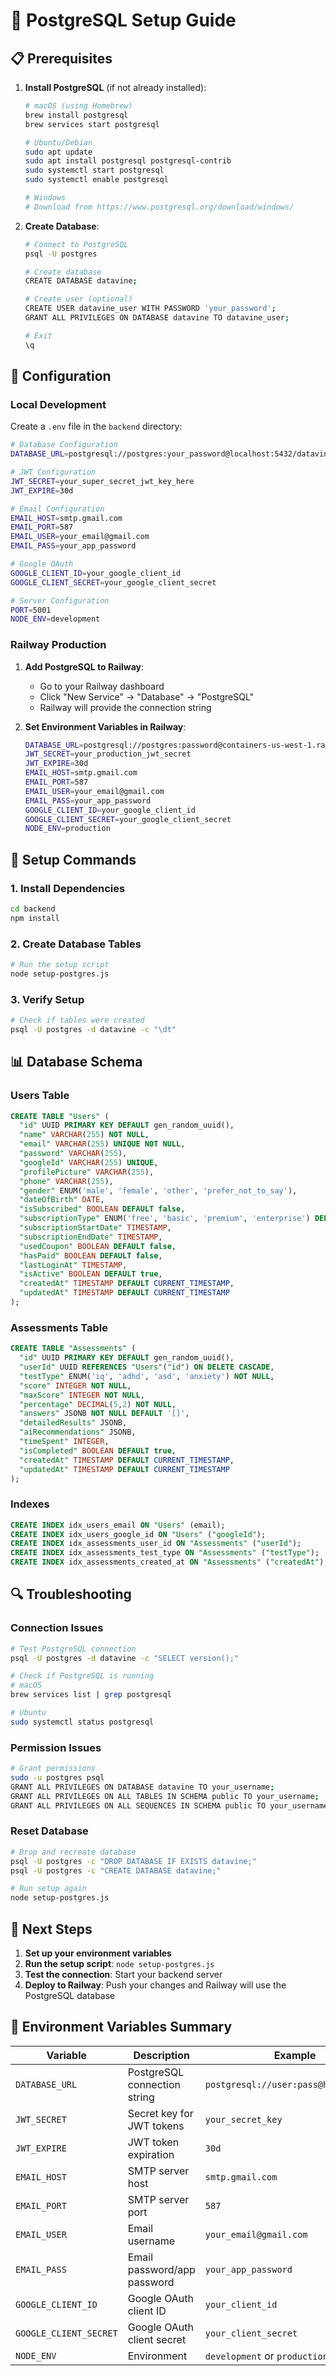 # 🐘 PostgreSQL Setup Guide

## 📋 **Prerequisites**

1. **Install PostgreSQL** (if not already installed):
   ```bash
   # macOS (using Homebrew)
   brew install postgresql
   brew services start postgresql
   
   # Ubuntu/Debian
   sudo apt update
   sudo apt install postgresql postgresql-contrib
   sudo systemctl start postgresql
   sudo systemctl enable postgresql
   
   # Windows
   # Download from https://www.postgresql.org/download/windows/
   ```

2. **Create Database**:
   ```bash
   # Connect to PostgreSQL
   psql -U postgres
   
   # Create database
   CREATE DATABASE datavine;
   
   # Create user (optional)
   CREATE USER datavine_user WITH PASSWORD 'your_password';
   GRANT ALL PRIVILEGES ON DATABASE datavine TO datavine_user;
   
   # Exit
   \q
   ```

## 🔧 **Configuration**

### **Local Development**

Create a `.env` file in the `backend` directory:

```bash
# Database Configuration
DATABASE_URL=postgresql://postgres:your_password@localhost:5432/datavine

# JWT Configuration
JWT_SECRET=your_super_secret_jwt_key_here
JWT_EXPIRE=30d

# Email Configuration
EMAIL_HOST=smtp.gmail.com
EMAIL_PORT=587
EMAIL_USER=your_email@gmail.com
EMAIL_PASS=your_app_password

# Google OAuth
GOOGLE_CLIENT_ID=your_google_client_id
GOOGLE_CLIENT_SECRET=your_google_client_secret

# Server Configuration
PORT=5001
NODE_ENV=development
```

### **Railway Production**

1. **Add PostgreSQL to Railway**:
   - Go to your Railway dashboard
   - Click "New Service" → "Database" → "PostgreSQL"
   - Railway will provide the connection string

2. **Set Environment Variables in Railway**:
   ```bash
   DATABASE_URL=postgresql://postgres:password@containers-us-west-1.railway.app:5432/railway
   JWT_SECRET=your_production_jwt_secret
   JWT_EXPIRE=30d
   EMAIL_HOST=smtp.gmail.com
   EMAIL_PORT=587
   EMAIL_USER=your_email@gmail.com
   EMAIL_PASS=your_app_password
   GOOGLE_CLIENT_ID=your_google_client_id
   GOOGLE_CLIENT_SECRET=your_google_client_secret
   NODE_ENV=production
   ```

## 🚀 **Setup Commands**

### **1. Install Dependencies**
```bash
cd backend
npm install
```

### **2. Create Database Tables**
```bash
# Run the setup script
node setup-postgres.js
```

### **3. Verify Setup**
```bash
# Check if tables were created
psql -U postgres -d datavine -c "\dt"
```

## 📊 **Database Schema**

### **Users Table**
```sql
CREATE TABLE "Users" (
  "id" UUID PRIMARY KEY DEFAULT gen_random_uuid(),
  "name" VARCHAR(255) NOT NULL,
  "email" VARCHAR(255) UNIQUE NOT NULL,
  "password" VARCHAR(255),
  "googleId" VARCHAR(255) UNIQUE,
  "profilePicture" VARCHAR(255),
  "phone" VARCHAR(255),
  "gender" ENUM('male', 'female', 'other', 'prefer_not_to_say'),
  "dateOfBirth" DATE,
  "isSubscribed" BOOLEAN DEFAULT false,
  "subscriptionType" ENUM('free', 'basic', 'premium', 'enterprise') DEFAULT 'free',
  "subscriptionStartDate" TIMESTAMP,
  "subscriptionEndDate" TIMESTAMP,
  "usedCoupon" BOOLEAN DEFAULT false,
  "hasPaid" BOOLEAN DEFAULT false,
  "lastLoginAt" TIMESTAMP,
  "isActive" BOOLEAN DEFAULT true,
  "createdAt" TIMESTAMP DEFAULT CURRENT_TIMESTAMP,
  "updatedAt" TIMESTAMP DEFAULT CURRENT_TIMESTAMP
);
```

### **Assessments Table**
```sql
CREATE TABLE "Assessments" (
  "id" UUID PRIMARY KEY DEFAULT gen_random_uuid(),
  "userId" UUID REFERENCES "Users"("id") ON DELETE CASCADE,
  "testType" ENUM('iq', 'adhd', 'asd', 'anxiety') NOT NULL,
  "score" INTEGER NOT NULL,
  "maxScore" INTEGER NOT NULL,
  "percentage" DECIMAL(5,2) NOT NULL,
  "answers" JSONB NOT NULL DEFAULT '[]',
  "detailedResults" JSONB,
  "aiRecommendations" JSONB,
  "timeSpent" INTEGER,
  "isCompleted" BOOLEAN DEFAULT true,
  "createdAt" TIMESTAMP DEFAULT CURRENT_TIMESTAMP,
  "updatedAt" TIMESTAMP DEFAULT CURRENT_TIMESTAMP
);
```

### **Indexes**
```sql
CREATE INDEX idx_users_email ON "Users" (email);
CREATE INDEX idx_users_google_id ON "Users" ("googleId");
CREATE INDEX idx_assessments_user_id ON "Assessments" ("userId");
CREATE INDEX idx_assessments_test_type ON "Assessments" ("testType");
CREATE INDEX idx_assessments_created_at ON "Assessments" ("createdAt");
```

## 🔍 **Troubleshooting**

### **Connection Issues**
```bash
# Test PostgreSQL connection
psql -U postgres -d datavine -c "SELECT version();"

# Check if PostgreSQL is running
# macOS
brew services list | grep postgresql

# Ubuntu
sudo systemctl status postgresql
```

### **Permission Issues**
```bash
# Grant permissions
sudo -u postgres psql
GRANT ALL PRIVILEGES ON DATABASE datavine TO your_username;
GRANT ALL PRIVILEGES ON ALL TABLES IN SCHEMA public TO your_username;
GRANT ALL PRIVILEGES ON ALL SEQUENCES IN SCHEMA public TO your_username;
```

### **Reset Database**
```bash
# Drop and recreate database
psql -U postgres -c "DROP DATABASE IF EXISTS datavine;"
psql -U postgres -c "CREATE DATABASE datavine;"

# Run setup again
node setup-postgres.js
```

## 🎯 **Next Steps**

1. **Set up your environment variables**
2. **Run the setup script**: `node setup-postgres.js`
3. **Test the connection**: Start your backend server
4. **Deploy to Railway**: Push your changes and Railway will use the PostgreSQL database

## 📝 **Environment Variables Summary**

| Variable | Description | Example |
|----------|-------------|---------|
| `DATABASE_URL` | PostgreSQL connection string | `postgresql://user:pass@host:5432/db` |
| `JWT_SECRET` | Secret key for JWT tokens | `your_secret_key` |
| `JWT_EXPIRE` | JWT token expiration | `30d` |
| `EMAIL_HOST` | SMTP server host | `smtp.gmail.com` |
| `EMAIL_PORT` | SMTP server port | `587` |
| `EMAIL_USER` | Email username | `your_email@gmail.com` |
| `EMAIL_PASS` | Email password/app password | `your_app_password` |
| `GOOGLE_CLIENT_ID` | Google OAuth client ID | `your_client_id` |
| `GOOGLE_CLIENT_SECRET` | Google OAuth client secret | `your_client_secret` |
| `NODE_ENV` | Environment | `development` or `production` | 